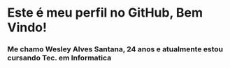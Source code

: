 # Este é meu perfil no GitHub, Bem Vindo!
### Me chamo Wesley Alves Santana, 24 anos e atualmente estou cursando Tec. em Informatica
## 
